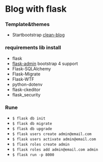 # Blog with flask

### Template&themes 
  - Startbootstrap <a href="https://startbootstrap.com/themes/clean-blog/" >clean-blog</a> 

### requirements lib install
  - flask
  - [flask-admin](https://github.com/AlaaProg/flask-admin) bootstrap 4 support
  - Flask-SQLAlchemy
  - Flask-Migrate
  - Flask-WTF
  - python-dotenv
  - flask-ckeditor 
  - flask_security

### Rune
  - `$ flask db init`
  - `$ flask db migrate`
  - `$ flask db upgrade`
  - `$ flask users create admin@email.com`
  - `$ flask users activate admin@email.com`
  - `$ flask roles create admin`
  - `$ flask roles add admin@email.com admin`
  - `$ flask run -p 8000`

